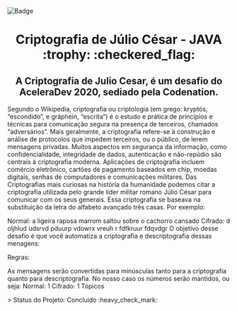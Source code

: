 ![Badge](https://img.shields.io/static/v1?label=JAVA&message=framework&color=red&style=for-the-badge&logo=JAVA)


<h1 align="center"> Criptografia de Júlio César - JAVA :trophy: :checkered_flag: </h1>

<h2 align="center"> A Criptografia de Julio Cesar, é um desafio do AceleraDev 2020, sediado pela  Codenation. </h2> 

<p align="justify"> 

Segundo o Wikipedia, criptografia ou criptologia (em grego: kryptós, “escondido”, e gráphein, “escrita”) é o estudo e prática de princípios e técnicas para comunicação segura na presença de terceiros, chamados “adversários”. Mais geralmente, a criptografia refere-se à construção e análise de protocolos que impedem terceiros, ou o público, de lerem mensagens privadas. Muitos aspectos em segurança da informação, como confidencialidade, integridade de dados, autenticação e não-repúdio são centrais à criptografia moderna. Aplicações de criptografia incluem comércio eletrônico, cartões de pagamento baseados em chip, moedas digitais, senhas de computadores e comunicações militares. Das Criptografias mais curiosas na história da humanidade podemos citar a criptografia utilizada pelo grande líder militar romano Júlio César para comunicar com os seus generais. Essa criptografia se baseava na substituição da letra do alfabeto avançado três casas. Por exemplo:

Normal: a ligeira raposa marrom saltou sobre o cachorro cansado
Cifrado: d oljhlud udsrvd pduurp vdowrx vreuh r fdfkruur fdqvdgr
O objetivo desse desafio é que você automatiza a criptografia e descriptografia dessas menagens:

Regras:

As mensagens serão convertidas para minúsculas tanto para a criptografia quanto para descriptografia.
No nosso caso os números serão mantidos, ou seja:
Normal: 1
Cifrado: 1
Tópicos

</p>

<p>
> Status do Projeto: Concluido :heavy_check_mark:
</p>


